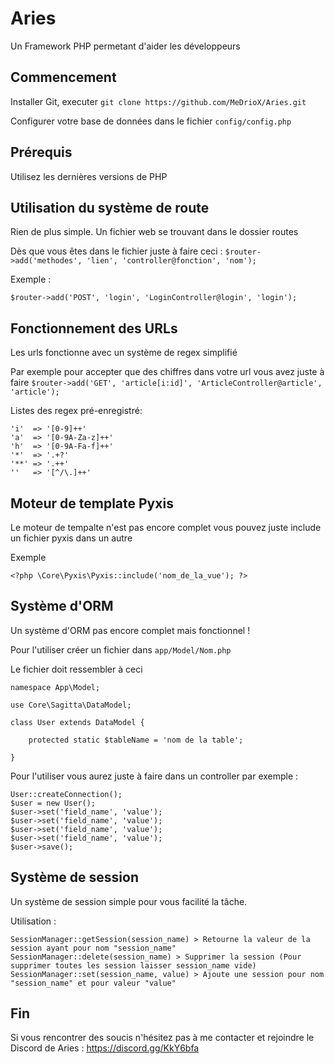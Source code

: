 # Aries

Un Framework PHP permetant d'aider les développeurs

## Commencement

Installer Git, executer `git clone https://github.com/MeDrioX/Aries.git`

Configurer votre base de données dans le fichier `config/config.php`

## Prérequis 

Utilisez les dernières versions de PHP


## Utilisation du système de route

Rien de plus simple. Un fichier web se trouvant dans le dossier routes

Dès que vous êtes dans le fichier juste à faire ceci : `$router->add('methodes', 'lien', 'controller@fonction', 'nom');`

Exemple :
```
$router->add('POST', 'login', 'LoginController@login', 'login');
```


## Fonctionnement des URLs

Les urls fonctionne avec un système de regex simplifié

Par exemple pour accepter que des chiffres dans votre url vous avez juste à faire `$router->add('GET', 'article[i:id]', 'ArticleController@article', 'article');`

Listes des regex pré-enregistré:

```
'i'  => '[0-9]++'
'a'  => '[0-9A-Za-z]++'
'h'  => '[0-9A-Fa-f]++'
'*'  => '.+?'
'**' => '.++'
''   => '[^/\.]++'
```

## Moteur de template Pyxis

Le moteur de tempalte n'est pas encore complet vous pouvez juste include un fichier pyxis dans un autre

Exemple 
```
<?php \Core\Pyxis\Pyxis::include('nom_de_la_vue'); ?>
```

## Système d'ORM

Un système d'ORM pas encore complet mais fonctionnel !

Pour l'utiliser créer un fichier dans `app/Model/Nom.php`

Le fichier doit ressembler à ceci


```
namespace App\Model;

use Core\Sagitta\DataModel;

class User extends DataModel {

    protected static $tableName = 'nom de la table';

}
```

Pour l'utiliser vous aurez juste à faire dans un controller par exemple :

```
User::createConnection();
$user = new User();
$user->set('field_name', 'value');
$user->set('field_name', 'value');
$user->set('field_name', 'value');
$user->set('field_name', 'value');
$user->save();
```

## Système de session

Un système de session simple pour vous facilité la tâche.

Utilisation :
```
SessionManager::getSession(session_name) > Retourne la valeur de la session ayant pour nom "session_name"
SessionManager::delete(session_name) > Supprimer la session (Pour supprimer toutes les session laisser session_name vide)
SessionManager::set(session_name, value) > Ajoute une session pour nom "session_name" et pour valeur "value"
```

## Fin

Si vous rencontrer des soucis n'hésitez pas à me contacter et rejoindre le Discord de Aries : https://discord.gg/KkY6bfa
